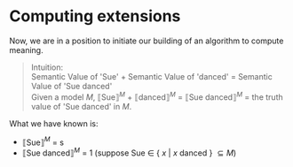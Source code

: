 # Computing extensions

Now, we are in a position to initiate our building of an algorithm to compute meaning. 

> Intuition: <br>
> Semantic Value of 'Sue' + Semantic Value of 'danced' = Semantic Value of 'Sue danced' <br>
> Given a model $M$, ⟦Sue⟧$^M$ + ⟦danced⟧$^M$ = ⟦Sue danced⟧$^M$ = the truth value of 'Sue danced' in $M$.

What we have known is:
- ⟦Sue⟧$^M$ = $\text{s}$
- ⟦Sue danced⟧$^M$ = 1 (suppose Sue $\in$ { $x$ | $x$ danced } $\subseteq M$)

